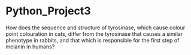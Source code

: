 # Python_Project3
How does the sequence and structure of tyrosinase, which cause colour point colouration in cats, differ from the tyrosinase that causes a similar phenotype in rabbits, and that which is responsible for the first step of melanin in humans?
